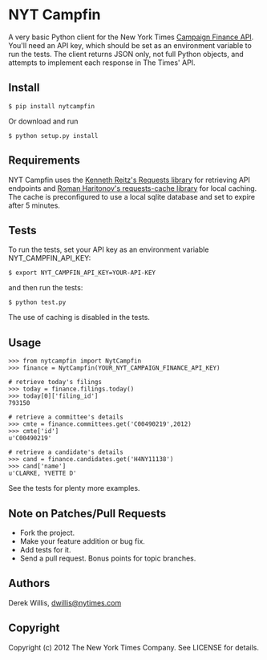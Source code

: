 NYT Campfin
==================

A very basic Python client for the New York Times [Campaign Finance API](http://developer.nytimes.com/docs/campaign_finance_api). You'll need an API key, which should be set as an environment variable to run the tests. The client returns JSON only, not full Python objects, and attempts to implement each response in The Times' API.

Install
-------

    $ pip install nytcampfin

Or download and run

    $ python setup.py install

Requirements
------------

NYT Campfin uses the [Kenneth Reitz's Requests library](https://github.com/kennethreitz/requests) for retrieving API endpoints and [Roman Haritonov's requests-cache library](https://github.com/reclosedev/requests-cache) for local caching. The cache is preconfigured to use a local sqlite database and set to expire after 5 minutes.
    
Tests
-----

To run the tests, set your API key as an environment variable NYT_CAMPFIN_API_KEY:

    $ export NYT_CAMPFIN_API_KEY=YOUR-API-KEY

and then run the tests:
    
    $ python test.py
    
The use of caching is disabled in the tests.

Usage
-----

    >>> from nytcampfin import NytCampfin
    >>> finance = NytCampfin(YOUR_NYT_CAMPAIGN_FINANCE_API_KEY)
    
    # retrieve today's filings
    >>> today = finance.filings.today()
    >>> today[0]['filing_id']
    793150
    
    # retrieve a committee's details
    >>> cmte = finance.committees.get('C00490219',2012)
    >>> cmte['id']
    u'C00490219'
    
    # retrieve a candidate's details
    >>> cand = finance.candidates.get('H4NY11138')
    >>> cand['name']
    u'CLARKE, YVETTE D'
    
See the tests for plenty more examples.

Note on Patches/Pull Requests
-----------------------------

  * Fork the project.
  * Make your feature addition or bug fix.
  * Add tests for it.
  * Send a pull request. Bonus points for topic branches.

Authors
-------

  Derek Willis, dwillis@nytimes.com

Copyright
---------

Copyright (c) 2012 The New York Times Company. See LICENSE for details.

    